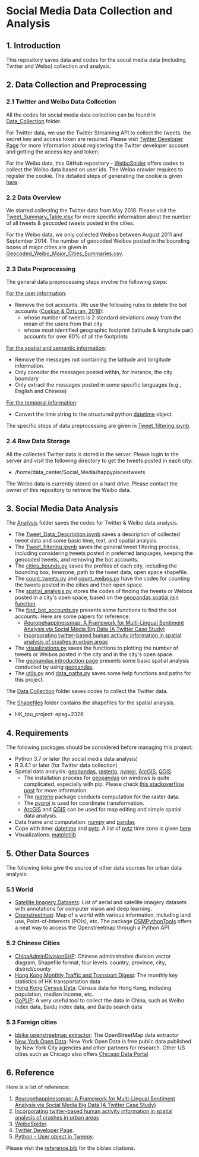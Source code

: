 # Social Media Data Collection and Analysis

## 1. Introduction

This repository saves data and codes for the social media data (including Twitter and Weibo) collection and analysis.

## 2. Data Collection and Preprocessing

### 2.1 Twitter and Weibo Data Collection

All the codes for social media data collection can be found in [Data_Collection](https://github.com/bright1993ff66/social_media_collection_analysis/tree/master/Data_Collection) folder.

For Twitter data, we use the Twitter Streaming API to collect the tweets. the secret key and access token are required. Please visit [Twitter Developer Page](https://developer.twitter.com/en) for more information about registering the Twitter developer account and getting the access key and token.

For the Weibo data, this GitHub repository - [WeiboSpider](https://github.com/dataabc/weiboSpider) offers codes to collect the Weibo data based on user ids. The Weibo crawler requires to register the cookie. The detailed steps of generating the cookie is given [here](https://github.com/dataabc/weiboSpider/blob/master/docs/cookie.md).

### 2.2 Data Overview

We started collecting the Twitter data from May 2018. Please visit the [Tweet_Summary_Table.xlsx](https://github.com/bright1993ff66/social_media_collection_analysis/blob/master/Tweet_Summary_Table.xlsx) for more specific information about the number of all tweets & geocoded tweets posted in the cities.

For the Weibo data, we only collected Weibos between August 2011 and September 2014. The number of geocoded Weibos posted in the bounding boxes of major cities are given in [Geocoded_Weibo_Major_Cities_Summaries.csv](https://github.com/bright1993ff66/social_media_collection_analysis/blob/master/Geocoded_Weibo_Major_Cities_Summaries.csv).

### 2.3 Data Preprocessing

The general data preprocessing steps involve the following steps:

<u>For the user information</u>:

- Remove the bot accounts. We use the following rules to delete the bot accounts ([Coşkun & Özturan, 2018](https://www.mdpi.com/2078-2489/9/5/102/htm)):
  - whose number of tweets is 2 standard deviations away from the mean of the users from that city
  - whose most identified geographic footprint (latitude & longitude pair) accounts for over 60% of all the footprints

<u>For the spatial and semantic information</u>:

- Remove the messages not containing the latitude and longitude information. 
- Only consider the messages posted within, for instance, the city boundary
- Only extract the messages posted in some specific languages (e.g., English and Chinese)

<u>For the temporal information</u>:

- Convert the time string to the structured python [datetime](https://docs.python.org/3/library/datetime.html) object

The specific steps of data preprocessing are given in [Tweet_filtering.ipynb](https://github.com/bright1993ff66/social_media_collection_analysis/blob/master/Analysis/Tweet_filtering.ipynb).

### 2.4 Raw Data Storage

All the collected Twitter data is stored in the server. Please login to the server and visit the following directory to get the tweets posted in each city:

- /home/data_center/Social_Media/happyplacestweets

The Weibo data is currently stored on a hard drive. Please contact the owner of this repository to retrieve the Weibo data.

## 3. Social Media Data Analysis

The [Analysis](https://github.com/bright1993ff66/social_media_collection_analysis/tree/master/Analysis) folder saves the codes for Twitter & Weibo data analysis.

- The [Tweet_Data_Description.ipynb](https://github.com/bright1993ff66/social_media_collection_analysis/blob/master/Analysis/Tweet_Data_Description.ipynb) saves a description of collected tweet data and some basic time, text, and spatial analysis.
- The [Tweet_filtering.ipynb](https://github.com/bright1993ff66/social_media_collection_analysis/blob/master/Analysis/Tweet_filtering.ipynb) saves the general tweet filtering process, including considering tweets posted in preferred languages, keeping the geocoded tweets, and removing the bot accounts.
- The [cities_bounds.py](https://github.com/bright1993ff66/social_media_collection_analysis/blob/master/Analysis/cities_bounds.py) saves the profiles of each city, including the bounding box, timezone, path to the tweet data, open space shapefile.
- The [count_tweets.py](https://github.com/bright1993ff66/social_media_collection_analysis/blob/master/Analysis/count_tweets.py) and [count_weibos.py](https://github.com/bright1993ff66/social_media_collection_analysis/blob/master/Analysis/count_weibos.py) have the codes for counting the tweets posted in the cities and their open space.
- The [spatial_analysis.py](https://github.com/bright1993ff66/social_media_collection_analysis/blob/master/Analysis/spatial_analysis.py) stores the codes of finding the tweets or Weibos posted in a city's open space, based on the [geopandas spatial join function](https://geopandas.org/gallery/spatial_joins.html).
- The [find_bot_accounts.py](https://github.com/bright1993ff66/social_media_collection_analysis/blob/master/Analysis/find_bot_accounts.py) presents some functions to find the bot accounts. Here are some papers for reference:
  - [#europehappinessmap: A Framework for Multi-Lingual Sentiment Analysis via Social Media Big Data (A Twitter Case Study)](https://www.mdpi.com/2078-2489/9/5/102/htm)
  - [Incorporating twitter-based human activity information in spatial analysis of crashes in urban areas](https://www.sciencedirect.com/science/article/pii/S0001457517302269)
- The [visualizations.py](https://github.com/bright1993ff66/social_media_collection_analysis/blob/master/Analysis/visualizations.py) saves the functions to plotting the number of tweets or Weibos posted in the city and in the city's open space.
- The [geopandas introduction page](https://github.com/bright1993ff66/social_media_collection_analysis/blob/master/Analysis/geopandas_intro.ipynb) presents some basic spatial analysis conducted by using [geopandas](https://geopandas.org/).
- The [utils.py](https://github.com/bright1993ff66/social_media_collection_analysis/blob/master/Analysis/utils.py) and [data_paths.py](https://github.com/bright1993ff66/social_media_collection_analysis/blob/master/Analysis/data_paths.py) saves some help functions and paths for this project.

The [Data Collection](https://github.com/bright1993ff66/social_media_collection_analysis/tree/master/Data_Collection) folder saves codes to collect the Twitter data.

The [Shapefiles](https://github.com/bright1993ff66/social_media_collection_analysis/tree/master/Shapefiles) folder contains the shapefiles for the spatial analysis.
- HK_tpu_project: epsg=2326

## 4. Requirements

The following packages should be considered before managing this project:

- Python 3.7 or later (for social media data analysis)
- R 3.4.1 or later (for Twitter data collection)
- Spatial data analysis: [geopandas](https://geopandas.org/), [rasterio](https://rasterio.readthedocs.io/en/latest/), [pyproj](https://pyproj4.github.io/pyproj/stable/), [ArcGIS](https://www.arcgis.com/index.html), [QGIS](https://qgis.org/en/site/)
  - The installation process for [geopandas](https://geopandas.org/) on windows is quite complicated, especially with pip. Please check [this stackoverflow post](https://stackoverflow.com/questions/56958421/pip-install-geopandas-on-windows) for more information.
  - The [rasterio](https://rasterio.readthedocs.io/en/latest/) package conducts computation for the raster data.
  - The [pyproj](https://pyproj4.github.io/pyproj/stable/) is used for coordinate transformation.
  - [ArcGIS](https://www.arcgis.com/index.html) and [QGIS](https://qgis.org/en/site/) can be used for map editing and simple spatial data analysis.
- Data frame and computation: [numpy](https://numpy.org/) and [pandas](https://pandas.pydata.org/)
- Cope with time: [datetime](https://docs.python.org/3/library/datetime.html) and [pytz](https://pypi.org/project/pytz/). A list of [pytz](https://pypi.org/project/pytz/) time zone is given [here](https://gist.github.com/heyalexej/8bf688fd67d7199be4a1682b3eec7568)
- Visualizations: [matplotlib](https://matplotlib.org/stable/index.html)


## 5. Other Data Sources

The following links give the source of other data sources for urban data analysis:

### 5.1 World

- [Satellite Imagery Datasets](https://github.com/chrieke/awesome-satellite-imagery-datasets): List of aerial and satellite imagery datasets with annotations for computer vision and deep learning.
- [Openstreetmap](https://www.openstreetmap.org/#map=11/22.3567/114.1363): Map of a world with various information, including land use, Point-of-Interests (POIs), etc. The package [OSMPythonTools](https://wiki.openstreetmap.org/wiki/OSMPythonTools) offers a neat way to access the Openstreetmap through a Python API

### 5.2 Chinese Cities

- [ChinaAdminDivisionSHP](https://github.com/GaryBikini/ChinaAdminDivisonSHP): Chinese administrative division vector diagram, Shapefile format, four levels: country, province, city, district/county
- [Hong Kong Monthly Traffic and Transport Digest](https://www.td.gov.hk/en/transport_in_hong_kong/transport_figures/monthly_traffic_and_transport_digest/index.html): The monthly key statistics of HK transportation data
- [Hong Kong Census Data](https://www.bycensus2016.gov.hk/en/bc-dp-tpu.html): Census data for Hong Kong, including population, median income, etc.
- [GoPUP](http://doc.gopup.cn/#/README): A very useful tool to collect the data in China, such as Weibo index data, Baidu index data, and Baidu search data

### 5.3 Foreign cities

- [bbike openstreetmap extractor](https://extract.bbbike.org/): The OpenStreetMap data extractor
- [New York Open Data](https://opendata.cityofnewyork.us/data/): New York Open Data is free public data published by New York City agencies and other partners for research. Other US cities such as Chicago also offers [Chicago Data Portal](https://data.cityofchicago.org/)

## 6. Reference

Here is a list of reference:

1. [#europehappinessmap: A Framework for Multi-Lingual Sentiment Analysis via Social Media Big Data (A Twitter Case Study)](https://www.mdpi.com/2078-2489/9/5/102/htm)
1. [Incorporating twitter-based human activity information in spatial analysis of crashes in urban areas](https://www.sciencedirect.com/science/article/pii/S0001457517302269)
1. [WeiboSpider](https://github.com/dataabc/weiboSpider).
1. [Twitter Developer Page](https://developer.twitter.com/en).
2. [Python – User object in Tweepy](https://www.geeksforgeeks.org/python-user-object-in-tweepy/).

Please visit the [reference.bib](https://gitlab.com/li_lishuai_group/changhaoliang/social_media_data_collection_analysis/-/blob/master/reference.bib) for the bibtex citations.

